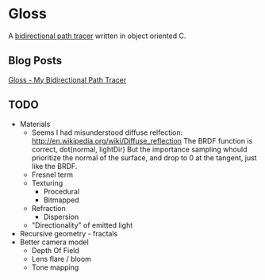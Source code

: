 Gloss
======

A [bidirectional path tracer](http://en.wikipedia.org/wiki/Path_tracing#Bidirectional_path_tracing) written in object oriented C.

Blog Posts
----------

[Gloss - My Bidirectional Path Tracer](http://geon.github.io/programming/2013/08/22/gloss-my-bidirectional-path-tracer/)

TODO
----

* Materials
	* Seems I had misunderstood diffuse relfection: http://en.wikipedia.org/wiki/Diffuse_reflection
		The BRDF function is correct, dot(normal, lightDir)
		But the importance sampling whould prioritize the normal of the surface, and drop to 0 at the tangent, just like the BRDF.
	* Fresnel term
	* Texturing
		* Procedural
		* Bitmapped
	* Refraction
		* Dispersion
	* "Directionality" of emitted light
* Recursive geometry - fractals
* Better camera model
	* Depth Of Field
	* Lens flare / bloom
	* Tone mapping
